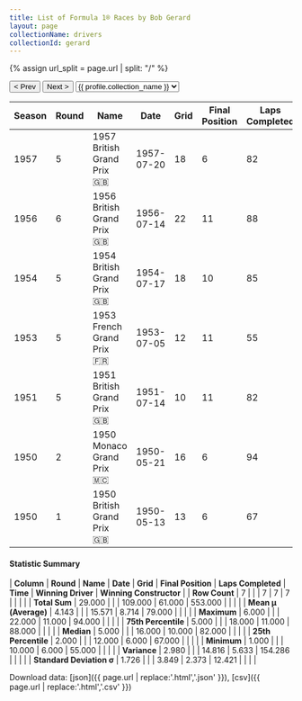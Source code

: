 ```yaml
---
title: List of Formula 1® Races by Bob Gerard
layout: page
collectionName: drivers
collectionId: gerard
---
```


{% assign url_split = page.url | split: "/" %}
<div id="collection-navigation">
<button onclick="selector.options[selector.selectedIndex-1].value && (window.location = selector.options[selector.selectedIndex-1].value);">&lt; Prev</button>
<button onclick="selector.options[selector.selectedIndex+1].value && (window.location = selector.options[selector.selectedIndex+1].value);">Next &gt;</button>
<select id="selector" onchange="this.options[this.selectedIndex].value && (window.location = this.options[this.selectedIndex].value);">
  {% for collectionId in site.data[page.collectionName].refs %}
    {% if collectionId == page.collectionId %}
      {% assign selected = "selected" %}
    {% else %}
      {% assign selected = "" %}
    {% endif %}
    {% assign profile = site.data[page.collectionName][collectionId].profile %}
    <option value="/f1/{{ page.collectionName }}/{{ collectionId }}/{{ url_split[4] }}" {{ selected }}>{{ profile.collection_name }}</option>
  {% endfor %}
</select>
</div>

| Season | Round | Name | Date | Grid | Final Position | Laps Completed | Time | Winning Driver | Winning Constructor |
|--|--|--|--|--|--|--|--|--|--|
| 1957 | 5 | 1957 British Grand Prix 🇬🇧 | 1957-07-20 | 18 | 6 | 82 |   | Stirling Moss 🇬🇧 | Vanwall 🇬🇧 |
| 1956 | 6 | 1956 British Grand Prix 🇬🇧 | 1956-07-14 | 22 | 11 | 88 |   | Juan Fangio 🇦🇷 | Ferrari 🇮🇹 |
| 1954 | 5 | 1954 British Grand Prix 🇬🇧 | 1954-07-17 | 18 | 10 | 85 |   | José Froilán González 🇦🇷 | Ferrari 🇮🇹 |
| 1953 | 5 | 1953 French Grand Prix 🇫🇷 | 1953-07-05 | 12 | 11 | 55 |   | Mike Hawthorn 🇬🇧 | Ferrari 🇮🇹 |
| 1951 | 5 | 1951 British Grand Prix 🇬🇧 | 1951-07-14 | 10 | 11 | 82 |   | José Froilán González 🇦🇷 | Ferrari 🇮🇹 |
| 1950 | 2 | 1950 Monaco Grand Prix 🇲🇨 | 1950-05-21 | 16 | 6 | 94 |   | Juan Fangio 🇦🇷 | Alfa Romeo 🇮🇹 |
| 1950 | 1 | 1950 British Grand Prix 🇬🇧 | 1950-05-13 | 13 | 6 | 67 |   | Nino Farina 🇮🇹 | Alfa Romeo 🇮🇹 |

#### Statistic Summary

| **Column** | **Round** | **Name** | **Date** | **Grid** | **Final Position** | **Laps Completed** | **Time** | **Winning Driver** | **Winning Constructor** |
| **Row Count** | 7 |  |  | 7 | 7 | 7 |  |  |  |
| **Total Sum** | 29.000 |  |  | 109.000 | 61.000 | 553.000 |  |  |  |
| **Mean μ (Average)** | 4.143 |  |  | 15.571 | 8.714 | 79.000 |  |  |  |
| **Maximum** | 6.000 |  |  | 22.000 | 11.000 | 94.000 |  |  |  |
| **75th Percentile** | 5.000 |  |  | 18.000 | 11.000 | 88.000 |  |  |  |
| **Median** | 5.000 |  |  | 16.000 | 10.000 | 82.000 |  |  |  |
| **25th Percentile** | 2.000 |  |  | 12.000 | 6.000 | 67.000 |  |  |  |
| **Minimum** | 1.000 |  |  | 10.000 | 6.000 | 55.000 |  |  |  |
| **Variance** | 2.980 |  |  | 14.816 | 5.633 | 154.286 |  |  |  |
| **Standard Deviation σ** | 1.726 |  |  | 3.849 | 2.373 | 12.421 |  |  |  |

Download data: [json]({{ page.url | replace:'.html','.json' }}), [csv]({{ page.url | replace:'.html','.csv' }})
